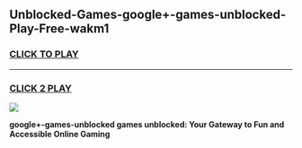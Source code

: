 
## Unblocked-Games-google+-games-unblocked-Play-Free-wakm1
<h3>
<a href="https://premium76.site?title=google+-games-unblocked&ref=17A">CLICK TO PLAY</a></h3>
<hr>

<h3>
<a href="https://premium76.site?title=google+-games-unblocked&ref=17A">CLICK 2 PLAY</a>
  
</h3>

<a href="https://premium76.site?title=google+-games-unblocked&ref=17A"><img src="https://clearcache.store/games.png"></a>


**google+-games-unblocked games unblocked: Your Gateway to Fun and Accessible Online Gaming**
